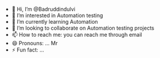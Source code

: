 - 👋 Hi, I’m @Badruddindulvi
- 👀 I’m interested in Automation testing
- 🌱 I’m currently learning Automation 
- 💞️ I’m looking to collaborate on Automation testing projects
- 📫 How to reach me: you can reach me through email
- 😄 Pronouns: ... Mr
- ⚡ Fun fact: ... 

<!---
Badruddindulvi/Badruddindulvi is a ✨ special ✨ repository because its `README.md` (this file) appears on your GitHub profile.
You can click the Preview link to take a look at your changes.
--->
